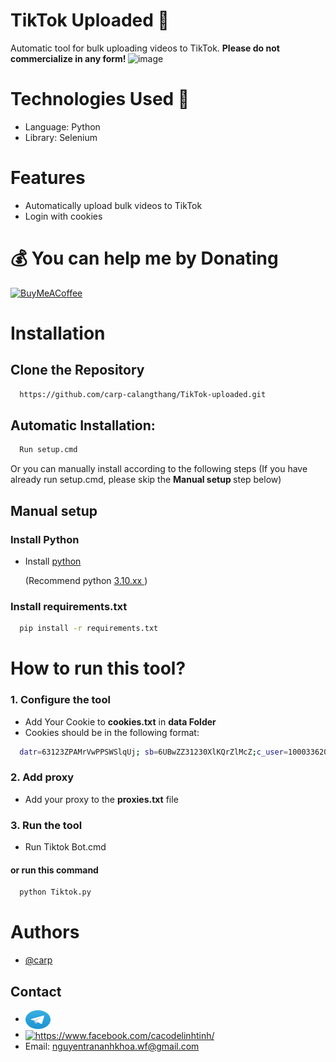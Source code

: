 # TikTok Uploaded 🎵
Automatic tool for bulk uploading videos to TikTok. <b> Please do not commercialize in any form! </b>
![image](https://github.com/carp-calangthang/TikTok-uploaded/assets/90557694/4e4f76e8-7334-48fc-98ad-79a3128094a0)

# Technologies Used 🚀
- Language: Python <br>
- Library: Selenium <br>

# Features
- Automatically upload bulk videos to TikTok
- Login with cookies

# 💰 You can help me by Donating
  [![BuyMeACoffee](https://img.shields.io/badge/Buy%20Me%20a%20Coffee-ffdd00?style=for-the-badge&logo=buy-me-a-coffee&logoColor=black)](https://buymeacoffee.com/calangthang) 

# Installation

## Clone the Repository 

```bash
  https://github.com/carp-calangthang/TikTok-uploaded.git
```
## Automatic Installation:
```bash
  Run setup.cmd
```
Or you can manually install according to the following steps (If you have already run setup.cmd, please skip the <b> Manual setup </b> step below)

## Manual setup

### Install Python
- Install <a href="https://www.python.org/downloads/"> python </a> <p> (Recommend python <a href="https://www.python.org/downloads/release/python-31013/"> 3.10.xx </a>) </p>

### Install requirements.txt
```bash
  pip install -r requirements.txt
```
    
# How to run this tool?

### 1. Configure the tool
- Add Your Cookie to <b>cookies.txt</b> in <b>data Folder</b>
- Cookies should be in the following format:
```bash
  datr=63123ZPAMrVwPPSWSlqUj; sb=6UBwZZ31230XlKQrZlMcZ;c_user=100033620200981; xs=46%3ACTqqEFxq1Wen5g%3A2%3A1701855469%3A-1%3A6374; fr=05gqqiRxjQCTCYbVC.AWX44l5yBg0Cui_drY-Pkw1RduA.BlcEDp.dg.AAA.0.0.BlcEDx.AWXqjFYCVY4; wd=1280x842
```

### 2. Add proxy
- Add your proxy to the <b>proxies.txt</b> file

### 3. Run the tool
- Run Tiktok Bot.cmd
#### or run this command
```bash
  python Tiktok.py
```
# Authors

- [@carp](https://github.com/carp-calangthang)

## Contact
- <a href="https://t.me/it_is_daijobu" target="blank"><img align="center" src="https://raw.githubusercontent.com/svg-image-stograge/svg-stograge/main/telegram.svg" alt="https://t.me/it_is_daijobu" height="30" width="40" /></a>
- <a href="https://www.facebook.com/cacodelinhtinh/" target="blank"><img align="center" src="https://raw.githubusercontent.com/rahuldkjain/github-profile-readme-generator/master/src/images/icons/Social/facebook.svg" alt="https://www.facebook.com/cacodelinhtinh/" height="30" width="40" /></a>
- Email: nguyentrananhkhoa.wf@gmail.com
